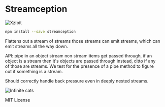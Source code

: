 Streamception
===

![Xzibit](http://i.giphy.com/h3U9d9T3J5c9q.gif)

```bash
npm install --save streamception
```

Flattens out a stream of streams those streams can emit streams, which can emit streams all the way down.

API: pipe in an object stream non stream items get passed through, if an object is a stream then it's objects are passed through instead, ditto if any of those are streams.  We test for the presence of a pipe method to figure out if something is a stream.

Should correctly handle back pressure even in deeply nested streams.

![Infinite cats](http://i.giphy.com/7g1lOvyzFjXHi.gif)

MIT License
